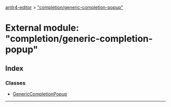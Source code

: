 [antlr4-editor](../README.md) > ["completion/generic-completion-popup"](../modules/_completion_generic_completion_popup_.md)

# External module: "completion/generic-completion-popup"

## Index

### Classes

* [GenericCompletionPopup](../classes/_completion_generic_completion_popup_.genericcompletionpopup.md)

---

